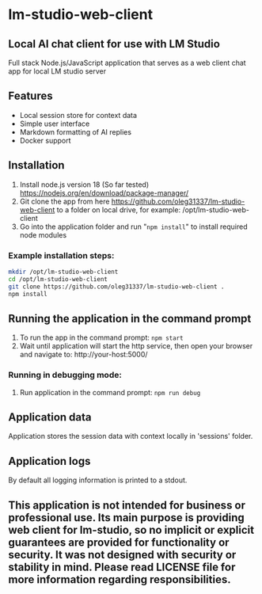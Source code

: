 # lm-studio-web-client
## Local AI chat client for use with LM Studio
Full stack Node.js/JavaScript application that serves as a web client chat app for local LM studio server

## Features
 * Local session store for context data
 * Simple user interface
 * Markdown formatting of AI replies
 * Docker support

## Installation
1. Install node.js version 18 (So far tested) https://nodejs.org/en/download/package-manager/
2. Git clone the app from here https://github.com/oleg31337/lm-studio-web-client to a folder on local drive, for example: /opt/lm-studio-web-client
3. Go into the application folder and run "`npm install`" to install required node modules
### Example installation steps:
   ```bash
   mkdir /opt/lm-studio-web-client
   cd /opt/lm-studio-web-client
   git clone https://github.com/oleg31337/lm-studio-web-client .
   npm install
   ```

## Running the application in the command prompt
1. To run the app in the command prompt:
`npm start`
2. Wait until application will start the http service, then open your browser and navigate to: http://your-host:5000/

### Running in debugging mode:
1. Run application in the command prompt:
`npm run debug`

## Application data
Application stores the session data with context locally in 'sessions' folder.

## Application logs
By default all logging information is printed to a stdout.


## This application is not intended for business or professional use. Its main purpose is providing web client for lm-studio, so no implicit or explicit guarantees are provided for functionality or security. It was not designed with security or stability in mind. Please read LICENSE file for more information regarding responsibilities.